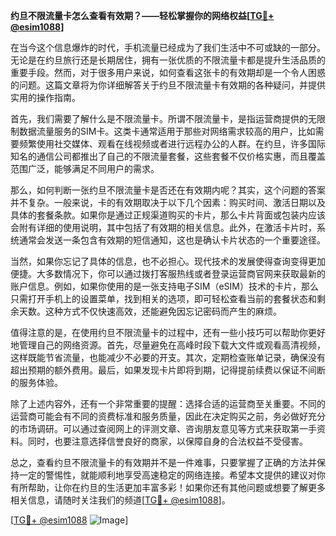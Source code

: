 **约旦不限流量卡怎么查看有效期？——轻松掌握你的网络权益[[TG💪+ @esim1088](https://t.me/s/esim1088)]**

在当今这个信息爆炸的时代，手机流量已经成为了我们生活中不可或缺的一部分。无论是在约旦旅行还是长期居住，拥有一张优质的不限流量卡都是提升生活品质的重要手段。然而，对于很多用户来说，如何查看这张卡的有效期却是一个令人困惑的问题。这篇文章将为你详细解答关于约旦不限流量卡有效期的各种疑问，并提供实用的操作指南。

首先，我们需要了解什么是不限流量卡。所谓不限流量卡，是指运营商提供的无限制数据流量服务的SIM卡。这类卡通常适用于那些对网络需求较高的用户，比如需要频繁使用社交媒体、观看在线视频或者进行远程办公的人群。在约旦，许多国际知名的通信公司都推出了自己的不限流量套餐，这些套餐不仅价格实惠，而且覆盖范围广泛，能够满足不同用户的需求。

那么，如何判断一张约旦不限流量卡是否还在有效期内呢？其实，这个问题的答案并不复杂。一般来说，卡的有效期取决于以下几个因素：购买时间、激活日期以及具体的套餐条款。如果你是通过正规渠道购买的卡片，那么卡片背面或包装内应该会附有详细的使用说明，其中包括了有效期的相关信息。此外，在激活卡片时，系统通常会发送一条包含有效期的短信通知，这也是确认卡片状态的一个重要途径。

当然，如果你忘记了具体的信息，也不必担心。现代技术的发展使得查询变得更加便捷。大多数情况下，你可以通过拨打客服热线或者登录运营商官网来获取最新的账户信息。例如，如果你使用的是一张支持电子SIM（eSIM）技术的卡片，那么只需打开手机上的设置菜单，找到相关的选项，即可轻松查看当前的套餐状态和剩余天数。这种方式不仅快速高效，还能避免因忘记密码而产生的麻烦。

值得注意的是，在使用约旦不限流量卡的过程中，还有一些小技巧可以帮助你更好地管理自己的网络资源。首先，尽量避免在高峰时段下载大文件或观看高清视频，这样既能节省流量，也能减少不必要的开支。其次，定期检查账单记录，确保没有超出预期的额外费用。最后，如果发现卡片即将到期，记得提前续费以保证不间断的服务体验。

除了上述内容外，还有一个非常重要的提醒：选择合适的运营商至关重要。不同的运营商可能会有不同的资费标准和服务质量，因此在决定购买之前，务必做好充分的市场调研。可以通过查阅网上的评测文章、咨询朋友意见等方式来获取第一手资料。同时，也要注意选择信誉良好的商家，以保障自身的合法权益不受侵害。

总之，查看约旦不限流量卡的有效期并不是一件难事，只要掌握了正确的方法并保持一定的警惕性，就能顺利地享受高速稳定的网络连接。希望本文提供的建议对你有所帮助，让你在约旦的生活更加丰富多彩！如果你还有其他问题或想要了解更多相关信息，请随时关注我们的频道[[TG💪+ @esim1088](https://t.me/s/esim1088)]。

[[TG💪+ @esim1088](https://t.me/s/esim1088) ![Image](https://i.postimg.cc/4NQfJmqS/Snipaste-2025-05-13-00-14-12.png)]